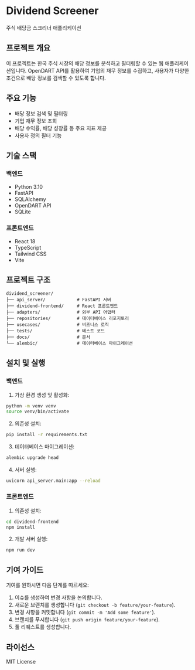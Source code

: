 # Dividend Screener

주식 배당금 스크리너 애플리케이션

## 프로젝트 개요

이 프로젝트는 한국 주식 시장의 배당 정보를 분석하고 필터링할 수 있는 웹 애플리케이션입니다. OpenDART API를 활용하여 기업의 재무 정보를 수집하고, 사용자가 다양한 조건으로 배당 정보를 검색할 수 있도록 합니다.

## 주요 기능

- 배당 정보 검색 및 필터링
- 기업 재무 정보 조회
- 배당 수익률, 배당 성장률 등 주요 지표 제공
- 사용자 정의 필터 기능

## 기술 스택

### 백엔드
- Python 3.10
- FastAPI
- SQLAlchemy
- OpenDART API
- SQLite

### 프론트엔드
- React 18
- TypeScript
- Tailwind CSS
- Vite

## 프로젝트 구조

```
dividend_screener/
├── api_server/            # FastAPI 서버
├── dividend-frontend/     # React 프론트엔드
├── adapters/              # 외부 API 어댑터
├── repositories/          # 데이터베이스 리포지토리
├── usecases/              # 비즈니스 로직
├── tests/                 # 테스트 코드
├── docs/                  # 문서
└── alembic/               # 데이터베이스 마이그레이션
```

## 설치 및 실행

### 백엔드

1. 가상 환경 생성 및 활성화:
```bash
python -m venv venv
source venv/bin/activate
```

2. 의존성 설치:
```bash
pip install -r requirements.txt
```

3. 데이터베이스 마이그레이션:
```bash
alembic upgrade head
```

4. 서버 실행:
```bash
uvicorn api_server.main:app --reload
```

### 프론트엔드

1. 의존성 설치:
```bash
cd dividend-frontend
npm install
```

2. 개발 서버 실행:
```bash
npm run dev
```

## 기여 가이드

기여를 원하시면 다음 단계를 따르세요:

1. 이슈를 생성하여 변경 사항을 논의합니다.
2. 새로운 브랜치를 생성합니다 (`git checkout -b feature/your-feature`).
3. 변경 사항을 커밋합니다 (`git commit -m 'Add some feature'`).
4. 브랜치를 푸시합니다 (`git push origin feature/your-feature`).
5. 풀 리퀘스트를 생성합니다.

## 라이선스

MIT License
